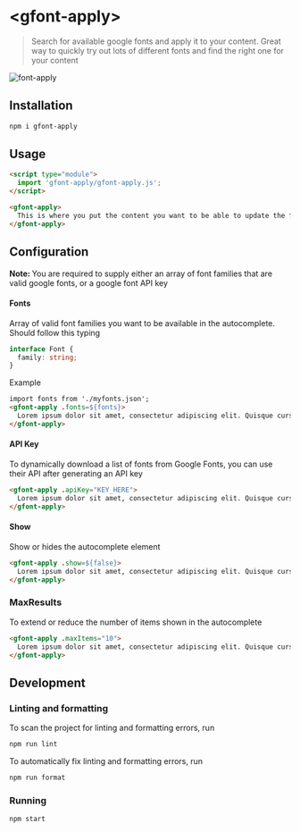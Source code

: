 # \<gfont-apply>

> Search for available google fonts and apply it to your content. Great way to quickly try out lots of different fonts and find the right one for your content

![font-apply](https://user-images.githubusercontent.com/12684286/137629878-e768edb0-083f-4432-9a0d-f6f3d99558c0.gif)

## Installation

```bash
npm i gfont-apply
```

## Usage

```html
<script type="module">
  import 'gfont-apply/gfont-apply.js';
</script>

<gfont-apply>
  This is where you put the content you want to be able to update the font for
</gfont-apply>
```

## Configuration

<strong>Note:&nbsp;</strong>You are required to supply either an array of font families that are valid google fonts, or a google font API key

#### Fonts
Array of valid font families you want to be available in the autocomplete. Should follow this typing

```typescript
interface Font {
  family: string;
}

```

Example
```html
import fonts from './myfonts.json';
<gfont-apply .fonts=${fonts}>
  Lorem ipsum dolor sit amet, consectetur adipiscing elit. Quisque cursus. 
</gfont-apply>
```

#### API Key
To dynamically download a list of fonts from Google Fonts, you can use their API after generating an API key
```html
<gfont-apply .apiKey="KEY_HERE">
  Lorem ipsum dolor sit amet, consectetur adipiscing elit. Quisque cursus. 
</gfont-apply>
```

#### Show
Show or hides the autocomplete element
```html
<gfont-apply .show=${false}>
  Lorem ipsum dolor sit amet, consectetur adipiscing elit. Quisque cursus. 
</gfont-apply>
```

### MaxResults
To extend or reduce the number of items shown in the autocomplete
```html
<gfont-apply .maxItems="10">
  Lorem ipsum dolor sit amet, consectetur adipiscing elit. Quisque cursus. 
</gfont-apply>
```

## Development

### Linting and formatting

To scan the project for linting and formatting errors, run

```bash
npm run lint
```

To automatically fix linting and formatting errors, run

```bash
npm run format
```

### Running

```bash
npm start
```
